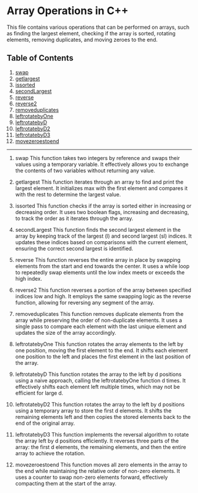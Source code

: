 # Array Operations in C++

This file contains various operations that can be performed on arrays, such as finding the largest element, checking if the array is sorted, rotating elements, removing duplicates, and moving zeroes to the end.

## Table of Contents
1. [swap](#swap)
2. [getlargest](#getlargest)
3. [issorted](#issorted)
4. [secondLargest](#secondLargest)
5. [reverse](#reverse)
6. [reverse2](#reverse2)
7. [removeduplicates](#removeduplicates)
8. [leftrotatebyOne](#leftrotatebyOne)
9. [leftrotatebyD](#leftrotatebyD)
10. [leftrotatebyD2](#leftrotatebyD2)
11. [leftrotatebyD3](#leftrotatebyD3)
12. [movezeroestoend](#movezeroestoend)

---
1. swap
This function takes two integers by reference and swaps their values using a temporary variable. It effectively allows you to exchange the contents of two variables without returning any value.

2. getlargest
This function iterates through an array to find and print the largest element. It initializes max with the first element and compares it with the rest to determine the largest value.

3. issorted
This function checks if the array is sorted either in increasing or decreasing order. It uses two boolean flags, increasing and decreasing, to track the order as it iterates through the array.

4. secondLargest
This function finds the second largest element in the array by keeping track of the largest (l) and second largest (sl) indices. It updates these indices based on comparisons with the current element, ensuring the correct second largest is identified.

5. reverse
This function reverses the entire array in place by swapping elements from the start and end towards the center. It uses a while loop to repeatedly swap elements until the low index meets or exceeds the high index.

6. reverse2
This function reverses a portion of the array between specified indices low and high. It employs the same swapping logic as the reverse function, allowing for reversing any segment of the array.

7. removeduplicates
This function removes duplicate elements from the array while preserving the order of non-duplicate elements. It uses a single pass to compare each element with the last unique element and updates the size of the array accordingly.

8. leftrotatebyOne
This function rotates the array elements to the left by one position, moving the first element to the end. It shifts each element one position to the left and places the first element in the last position of the array.

9. leftrotatebyD
This function rotates the array to the left by d positions using a naive approach, calling the leftrotatebyOne function d times. It effectively shifts each element left multiple times, which may not be efficient for large d.

10. leftrotatebyD2
This function rotates the array to the left by d positions using a temporary array to store the first d elements. It shifts the remaining elements left and then copies the stored elements back to the end of the original array.

11. leftrotatebyD3
This function implements the reversal algorithm to rotate the array left by d positions efficiently. It reverses three parts of the array: the first d elements, the remaining elements, and then the entire array to achieve the rotation.

12. movezeroestoend
This function moves all zero elements in the array to the end while maintaining the relative order of non-zero elements. It uses a counter to swap non-zero elements forward, effectively compacting them at the start of the array.
